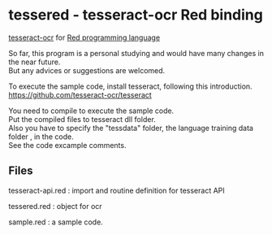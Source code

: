 # tessered - tesseract-ocr Red binding
[tesseract-ocr](https://github.com/tesseract-ocr/tesseract) for [Red programming language](https://github.com/red/red)

So far, this program is a personal studying and would have many changes in the near future.  
But any advices or suggestions are welcomed.

To execute the sample code, install tesseract, following this introduction.
https://github.com/tesseract-ocr/tesseract

You need to compile to execute the sample code.  
Put the compiled files to tesseract dll folder.  
Also you have to specify the "tessdata" folder, the language training data folder , in the code.  
See the code excample comments.

## Files
tesseract-api.red
: import and routine definition for tesseract API

tessered.red
: object for ocr

sample.red
: a sample code.